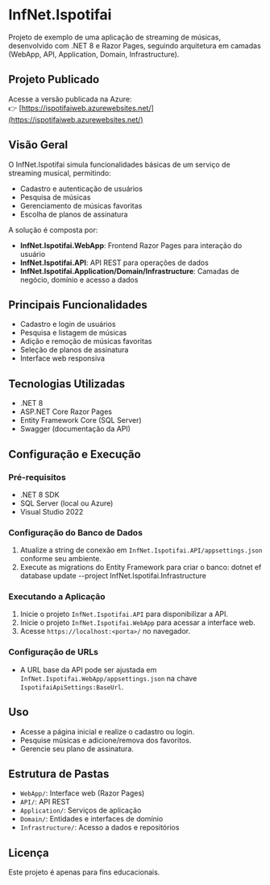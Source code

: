 # InfNet.Ispotifai

Projeto de exemplo de uma aplicação de streaming de músicas, desenvolvido com .NET 8 e Razor Pages, seguindo arquitetura em camadas (WebApp, API, Application, Domain, Infrastructure).

## Projeto Publicado

Acesse a versão publicada na Azure:  
👉 [https://ispotifaiweb.azurewebsites.net/](https://ispotifaiweb.azurewebsites.net/)

## Visão Geral

O InfNet.Ispotifai simula funcionalidades básicas de um serviço de streaming musical, permitindo:
- Cadastro e autenticação de usuários
- Pesquisa de músicas
- Gerenciamento de músicas favoritas
- Escolha de planos de assinatura

A solução é composta por:
- **InfNet.Ispotifai.WebApp**: Frontend Razor Pages para interação do usuário
- **InfNet.Ispotifai.API**: API REST para operações de dados
- **InfNet.Ispotifai.Application/Domain/Infrastructure**: Camadas de negócio, domínio e acesso a dados

## Principais Funcionalidades

- Cadastro e login de usuários
- Pesquisa e listagem de músicas
- Adição e remoção de músicas favoritas
- Seleção de planos de assinatura
- Interface web responsiva

## Tecnologias Utilizadas

- .NET 8
- ASP.NET Core Razor Pages
- Entity Framework Core (SQL Server)
- Swagger (documentação da API)

## Configuração e Execução

### Pré-requisitos

- .NET 8 SDK
- SQL Server (local ou Azure)
- Visual Studio 2022

### Configuração do Banco de Dados

1. Atualize a string de conexão em `InfNet.Ispotifai.API/appsettings.json` conforme seu ambiente.
2. Execute as migrations do Entity Framework para criar o banco: dotnet ef database update --project InfNet.Ispotifai.Infrastructure

### Executando a Aplicação

1. Inicie o projeto `InfNet.Ispotifai.API` para disponibilizar a API.
2. Inicie o projeto `InfNet.Ispotifai.WebApp` para acessar a interface web.
3. Acesse `https://localhost:<porta>/` no navegador.

### Configuração de URLs

- A URL base da API pode ser ajustada em `InfNet.Ispotifai.WebApp/appsettings.json` na chave `IspotifaiApiSettings:BaseUrl`.

## Uso

- Acesse a página inicial e realize o cadastro ou login.
- Pesquise músicas e adicione/remova dos favoritos.
- Gerencie seu plano de assinatura.

## Estrutura de Pastas

- `WebApp/`: Interface web (Razor Pages)
- `API/`: API REST
- `Application/`: Serviços de aplicação
- `Domain/`: Entidades e interfaces de domínio
- `Infrastructure/`: Acesso a dados e repositórios

## Licença

Este projeto é apenas para fins educacionais.
